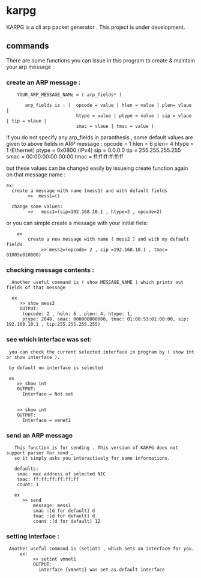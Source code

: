 # karpg

KARPG is a cli arp packet generator .
This project is under development.



## commands
There are some functions you can issue in this program to create & maintain your arp message :
  
  ### create an ARP message :
        YOUR_ARP_MESSAGE_NAMe = ( arp_fields* )
    
           arp_fields is : (  opcode = value | hlen = value | plen= vlaue | 
                              htype = value | ptype = value | sip = vlaue | tip = vlaue |
                              smac = vlaue | tmac = value )
    
  if you do not specify any arp_fields in paranthesis , some default values are given to above fields in ARP message :
      opcode = 1 
      hlen = 6
      plen= 4
      htype = 1  (Ethernet)
      ptype = 0x0800 (IPv4) 
      sip = 0.0.0.0
      tip = 255.255.255.255
      smac = 00:00:00:00:00:00
      tmac = ff:ff:ff:ff:ff:ff
      
   
   but these values can be changed easily by issueing create function again on that message name :
   
    ex: 
      create a message with name (mess1) and with default fields
            >>  mess1=()
            
      change some values: 
            >>   mess1=(sip=192.168.10.1 , htype=2 , opcode=2)
            
   or you can simple create a message with your initial fiels:
        
        ex
            create a new message with name ( mess2 ) and with my default fields   
                 >> mess2=(opcode= 2 , sip =192.168.10.1 , tmac= 01005e010000)
          
  ### checking message contents :
      
      Another useful command is ( show MESSAGE_NAME ) which prints out fields of that message
      
      ex 
         >> show mess2
         OUTPUT: 
          (opcode: 2 , heln: 6 , plen: 4, htype: 1,
          ptype: 2048, smac: 000000000000, tmac: 01:00:53:01:00:00, sip: 192.168.10.1 , tip:255.255.255.255)
          
     
     
  ### see which interface was set:
     you can check the current selected interface in program by ( show int or show interface ).
    
     by default no interface is selected
     
     ex 
        >> show int
        OUTPUT:
          Interface = Not set
          
          
        >> show int
        OUTPUT:
          Interface = vmnet1
          
  ### send an ARP message
       This function is for sending . This version of KARPG does not support parser for send , 
       so it simply asks you interactively for some informations.
       
       defaults:
        smac: mac address of selected NIC
        tmac: ff:ff:ff:ff:ff:ff
        count: 1
       
       ex
          >> send
              message: mess1
              smac :[d for default] d
              tmac :[d for default] d
              count :[d for default] 12


          
          
          
            
   ### setting interface :
     Another useful command is (setint) , which sets an interface for you.
         ex:
              >> setint vmnet1
              OUTPUT:
                interface {vmnet1} was set as default interface



            
   

            

    
            
